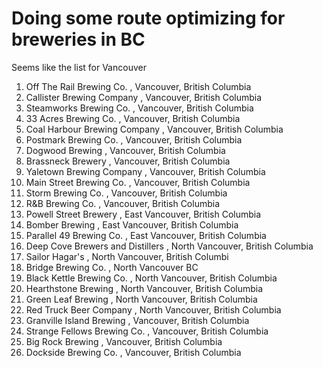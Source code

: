 # Doing some route optimizing for breweries in BC

Seems like the list for Vancouver 
<ol>
	<li> Off The Rail Brewing Co. , Vancouver, British Columbia   </li>
	<li> Callister Brewing Company , Vancouver, British Columbia </li>
	<li> Steamworks Brewing Co. , Vancouver, British Columbia   </li>
	<li> 33 Acres Brewing Co. , Vancouver, British Columbia  </li>
	<li> Coal Harbour Brewing Company , Vancouver, British Columbia   </li>
	<li> Postmark Brewing Co. , Vancouver, British Columbia   </li>
	<li> Dogwood Brewing , Vancouver, British Columbia </li>
	<li> Brassneck Brewery , Vancouver, British Columbia </li>
	<li> Yaletown Brewing Company , Vancouver, British Columbia</li>
	<li> Main Street Brewing Co. , Vancouver, British Columbia   </li>
	<li> Storm Brewing Co. , Vancouver, British Columbia   </li>
	<li> R&B Brewing Co. , Vancouver, British Columbia </li>
	<li> Powell Street Brewery , East Vancouver, British Columbia   </li>
	<li> Bomber Brewing , East Vancouver, British Columbia   </li>
	<li> Parallel 49 Brewing Co. , East Vancouver, British Columbia   </li>
	<li> Deep Cove Brewers and Distillers , North Vancouver, British Columbia   </li>
	<li> Sailor Hagar's , North Vancouver, British Columbi</li>
	<li> Bridge Brewing Co. , North Vancouver BC   </li>
	<li> Black Kettle Brewing Co. , North Vancouver, British Columbia </li>
	<li> Hearthstone Brewing , North Vancouver, British Columbia   </li>
	<li> Green Leaf Brewing , North Vancouver, British Columbia </li>
	<li> Red Truck Beer Company , North Vancouver, British Columbia   </li>
	<li> Granville Island Brewing , Vancouver, British Columbia   </li>
	<li> Strange Fellows Brewing Co. , Vancouver, British Columbia   </li>
	<li> Big Rock Brewing , Vancouver, British Columbia    </li>
	<li> Dockside Brewing Co. , Vancouver, British Columbia  </li>
</l>
